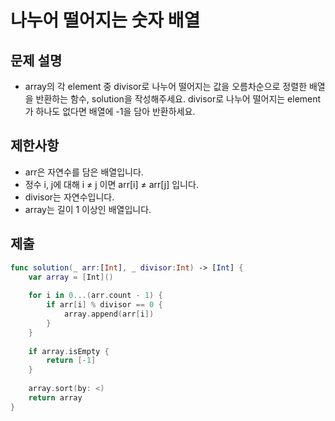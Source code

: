 # 나누어 떨어지는 숫자 배열
## 문제 설명
- array의 각 element 중 divisor로 나누어 떨어지는 값을 오름차순으로 정렬한 배열을 반환하는 함수, solution을 작성해주세요. divisor로 나누어 떨어지는 element가 하나도 없다면 배열에 -1을 담아 반환하세요.

## 제한사항
- arr은 자연수를 담은 배열입니다.
- 정수 i, j에 대해 i ≠ j 이면 arr[i] ≠ arr[j] 입니다.
- divisor는 자연수입니다.
- array는 길이 1 이상인 배열입니다.

## 제출

```swift
func solution(_ arr:[Int], _ divisor:Int) -> [Int] {
    var array = [Int]()
    
    for i in 0...(arr.count - 1) {
        if arr[i] % divisor == 0 {
            array.append(arr[i])
        }
    }
    
    if array.isEmpty {
        return [-1]
    }
    
    array.sort(by: <)
    return array
}
```

